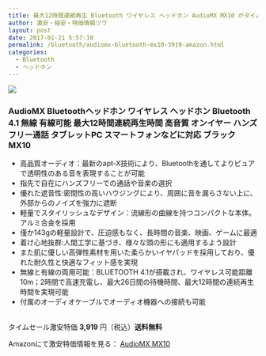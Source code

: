 ```yaml
---
title: 最大12時間連続再生 Bluetooth ワイヤレス ヘッドホン AudioMX MX10 がタイムセール56%OFF特価3,919円！送料無料！
author: 激安・格安・特価情報ツウ
layout: post
date: 2017-01-21 5:57:10
permalink: /bluetooth/audiomx-bluetooth-mx10-3919-amazon.html
categories:
  - Bluetooth
  - ヘッドホン
---
```


<div class="img-bg2 img_L">
<a  href="https://www.amazon.co.jp/gp/product/B01LXY1W6S/ref=as_li_qf_sp_asin_il?ie=UTF8&camp=247&creative=1211&creativeASIN=B01LXY1W6S&linkCode=as2&tag=tokkajohotsu-22" target="_blank"><img border="0" src="//ws-fe.amazon-adsystem.com/widgets/q?_encoding=UTF8&ASIN=B01LXY1W6S&Format=_SL250_&ID=AsinImage&MarketPlace=JP&ServiceVersion=20070822&WS=1&tag=tokkajohotsu-22" ></a><img src="//ir-jp.amazon-adsystem.com/e/ir?t=tokkajohotsu-22&l=as2&o=9&a=B01LXY1W6S" width="1" height="1" border="0" alt="" style="border:none !important; margin:0px !important;" />
</div>

### AudioMX Bluetoothヘッドホン ワイヤレス ヘッドホン Bluetooth 4.1 無線 有線可能 最大12時間連続再生時間 高音質 オンイヤー ハンズフリー通話 タブレットPC スマートフォンなどに対応 ブラック MX10
<!--more-->

* 高品質オーディオ：最新のapt-X技術により、Bluetoothを通してよりピュアで透明性のある音を表現することが可能
* 指先で自在にハンズフリーでの通話や音楽の選択
* 優れた遮音性:密閉性の高いハウジングにより、周囲に音を漏らさない上に、外部からのノイズを強力に遮断
* 軽量でスタイリッシュなデザイン：流線形の曲線を持つコンパクトな本体。アルミ合金を採用
* 僅か143gの軽量設計で、圧迫感もなく、長時間の音楽、映画、ゲームに最適
* 着け心地抜群:人間工学に基づき、様々な頭の形にも適用するよう設計
* また肌に優しい高弾性素材を用いた柔らかいイヤパッドを採用しており、優れた耐久性と快適なフィット感を実現
* 無線と有線の両用可能：BLUETOOTH 4.1が搭載され、ワイヤレス可能距離10m；2時間で高速充電し、最大26日間の待機時間、最大12時間の連続再生時間を実現可能
* 付属のオーディオケーブルでオーディオ機器への接続も可能

<br clear="all" />タイムセール激安特価 <span class="tokka-price"><strong>3,919</strong></span> 円（税込）**送料無料**

Amazonにて激安特価情報を見る： <span class="fs150p"><a href="https://www.amazon.co.jp/gp/product/B01LXY1W6S/ref=as_li_qf_sp_asin_il?ie=UTF8&camp=247&creative=1211&creativeASIN=B01LXY1W6S&linkCode=as2&tag=tokkajohotsu-22" target="_blank">AudioMX MX10</a></span>
